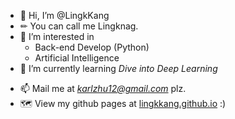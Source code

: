 - 👋 Hi, I’m @LingkKang
- ✏ You can call me Lingknag. 
- 👀 I’m interested in 
    - Back-end Develop (Python)
    - Artificial Intelligence
- 🌱 I’m currently learning *Dive into Deep Learning*

<!---
- 💞️ I’m looking to collaborate on 
--->

- 📫 Mail me at *karlzhu12@gmail.com* plz.
- 🗺 View my github pages at [lingkkang.github.io](lingkkang.github.io) :) 

<!---
LingkKang/LingkKang is a ✨ special ✨ repository because its `README.md` (this file) appears on your GitHub profile.
You can click the Preview link to take a look at your changes.
--->
